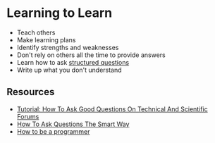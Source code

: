 Learning to Learn
================


* Teach others
* Make learning plans
* Identify strengths and weaknesses 
* Don't rely on others all the time to provide answers
* Learn how to ask [structured questions](http://stackoverflow.com/help/how-to-ask)
* Write up what you don't understand



Resources
------

* [Tutorial: How To Ask Good Questions On Technical And Scientific Forums](https://www.biostars.org/p/75548/)
* [How To Ask Questions The Smart Way](http://www.catb.org/esr/faqs/smart-questions.html)
* [How to be a programmer](http://samizdat.mines.edu/howto/HowToBeAProgrammer.html)
